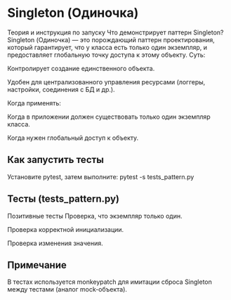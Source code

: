 # Singleton (Одиночка)

Теория и инструкция по запуску
Что демонстрирует паттерн Singleton?
Singleton (Одиночка) — это порождающий паттерн проектирования, который гарантирует, что у класса есть только один экземпляр, и предоставляет глобальную точку доступа к этому объекту.
Суть:

Контролирует создание единственного объекта.

Удобен для централизованного управления ресурсами (логгеры, настройки, соединения с БД и др.).

Когда применять:

Когда в приложении должен существовать только один экземпляр класса.

Когда нужен глобальный доступ к объекту.


## Как запустить тесты
Установите pytest, затем выполните:
pytest -s tests_pattern.py


## Тесты (tests_pattern.py)
Позитивные тесты
Проверка, что экземпляр только один.

Проверка корректной инициализации.

Проверка изменения значения.

## Примечание
В тестах используется monkeypatch для имитации сброса Singleton между тестами (аналог mock-объекта).
